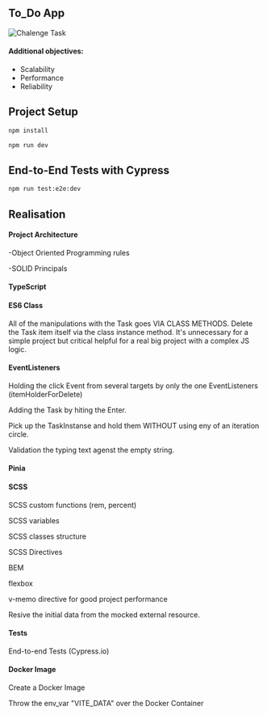 ## To_Do App

![Chalenge Task](/src/assets/data/task.gif "Chalenge Task")

#### Additional objectives:
- Scalability
- Performance
- Reliability



## Project Setup

```sh
npm install

npm run dev
```



## End-to-End Tests with Cypress

```sh
npm run test:e2e:dev
```



## Realisation

#### Project Architecture

-Object Oriented Programming rules

-SOLID Principals


#### TypeScript


#### ES6 Class

All of the manipulations with the Task goes VIA CLASS METHODS.
Delete the Task item itself via the class instance method. 
It's unnecessary for a simple project but critical helpful 
for a real big project with a complex JS logic.

#### EventListeners
Holding the click Event from several targets by only the one EventListeners (itemHolderForDelete)

Adding the Task by hiting the Enter.

Pick up the TaskInstanse and hold them WITHOUT using eny of 
an iteration circle.

Validation the typing text agenst the empty string.


#### Pinia


#### SCSS

SCSS custom functions (rem, percent)

SCSS variables

SCSS classes structure

SCSS Directives


BEM

flexbox

v-memo directive for good project performance

Resive the initial data from the mocked  external resource.

#### Tests

End-to-end Tests (Cypress.io)


#### Docker Image

Create a Docker Image

Throw the env_var "VITE_DATA" over the Docker Container



